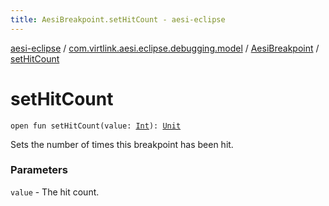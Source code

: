 ```yaml
---
title: AesiBreakpoint.setHitCount - aesi-eclipse
---
```


[aesi-eclipse](../../index.html) / [com.virtlink.aesi.eclipse.debugging.model](../index.html) / [AesiBreakpoint](index.html) / [setHitCount](.)

# setHitCount

`open fun setHitCount(value: `[`Int`](https://kotlinlang.org/api/latest/jvm/stdlib/kotlin/-int/index.html)`): `[`Unit`](https://kotlinlang.org/api/latest/jvm/stdlib/kotlin/-unit/index.html)

Sets the number of times this breakpoint has been hit.

### Parameters

`value` - The hit count.